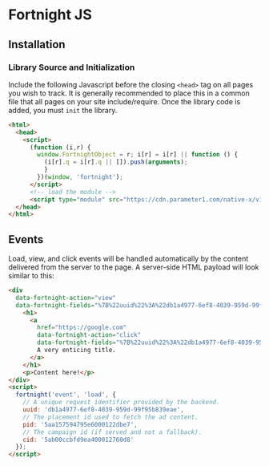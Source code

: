 # Fortnight JS

## Installation
### Library Source and Initialization
Include the following Javascript before the closing `<head>` tag on all pages you wish to track. It is generally recommended to place this in a common file that all pages on your site include/require. Once the library code is added, you must `init` the library.
```html
<html>
  <head>
    <script>
      (function (i,r) {
        window.FortnightObject = r; i[r] = i[r] || function () {
          (i[r].q = i[r].q || []).push(arguments);
          }
        })(window, 'fortnight');
      </script>
      <!-- load the module -->
      <script type="module" src="https://cdn.parameter1.com/native-x/v1.0.0/lib.min.js" async defer></script>
  </head>
</html>
```

## Events
Load, view, and click events will be handled automatically by the content delivered from the server to the page. A server-side HTML payload will look similar to this:
```html
<div
  data-fortnight-action="view"
  data-fortnight-fields="%7B%22uuid%22%3A%22db1a4977-6ef8-4039-959d-99f95b839eae%22%2C%22pid%22%3A%225aa157594795e6000122dbe7%22%2C%22cid%22%3A%225ab00ccbfd9ea400012760d8%22%7D">
    <h1>
      <a
        href="https://google.com"
        data-fortnight-action="click"
        data-fortnight-fields="%7B%22uuid%22%3A%22db1a4977-6ef8-4039-959d-99f95b839eae%22%2C%22pid%22%3A%225aa157594795e6000122dbe7%22%2C%22cid%22%3A%225ab00ccbfd9ea400012760d8%22%7D">
        A very enticing title.
      </a>
    </h1>
    <p>Content here!</p>
</div>
<script>
  fortnight('event', 'load', {
    // A unique request identifier provided by the backend.
    uuid: 'db1a4977-6ef8-4039-959d-99f95b839eae',
    // The placement id used to fetch the ad content.
    pid: '5aa157594795e6000122dbe7',
    // The campaign id (if served and not a fallback).
    cid: '5ab00ccbfd9ea400012760d8'
  });
</script>
```
